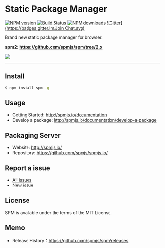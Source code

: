 # Static Package Manager

[![NPM version](https://img.shields.io/npm/v/spm.svg?style=flat)](https://npmjs.org/package/spm)
[![Build Status](https://img.shields.io/travis/spmjs/spm.svg?style=flat)](https://travis-ci.org/spmjs/spm)
[![NPM downloads](http://img.shields.io/npm/dm/spm.svg?style=flat)](https://npmjs.org/package/spm)
[![Gitter](https://badges.gitter.im/Join Chat.svg)](https://gitter.im/spmjs/spm?utm_source=badge&utm_medium=badge&utm_campaign=pr-badge&utm_content=badge)

Brand new static package manager for browser.

**spm2: https://github.com/spmjs/spm/tree/2.x**

![](https://i.alipayobjects.com/i/localhost/png/201404/2YQxOTYoFp.png)

---

## Install

```bash
$ npm install spm -g
```

## Usage

- Getting Started: http://spmjs.io/documentation
- Develop a package: http://spmjs.io/documentation/develop-a-package

## Packaging Server

- Website: http://spmjs.io/
- Repository: https://github.com/spmjs/spmjs.io/

## Report a issue

* [All issues](https://github.com/spmjs/spm/issues)
* [New issue](https://github.com/spmjs/spm/issues/new)

## License

SPM is available under the terms of the MIT License.

## Memo

* Release History：https://github.com/spmjs/spm/releases
